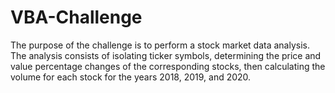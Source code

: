 # VBA-Challenge
The purpose of the challenge is to perform a stock market data analysis.
The analysis consists of isolating ticker symbols, determining the price and value percentage changes of the corresponding stocks, then calculating the volume for each stock for the years 2018, 2019, and 2020. 
